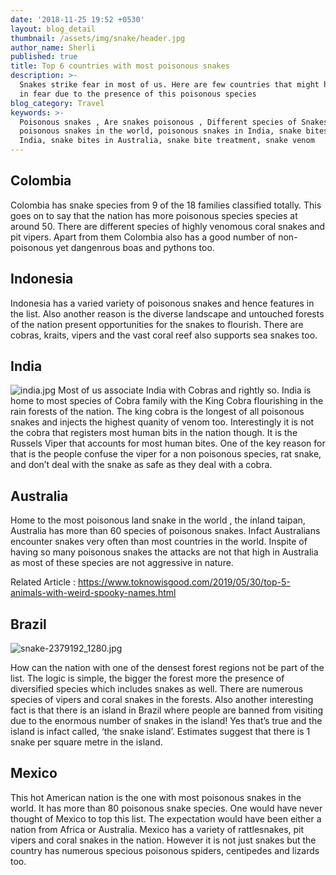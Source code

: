 ```yaml
---
date: '2018-11-25 19:52 +0530'
layout: blog_detail
thumbnail: /assets/img/snake/header.jpg
author_name: Sherli
published: true
title: Top 6 countries with most poisonous snakes
description: >-
  Snakes strike fear in most of us. Here are few countries that might have many
  in fear due to the presence of this poisonous species
blog_category: Travel
keywords: >-
  Poisonous snakes , Are snakes poisonous , Different species of Snakes,
  poisonous snakes in the world, poisonous snakes in India, snake bites in
  India, snake bites in Australia, snake bite treatment, snake venom
---
```


## Colombia

Colombia has snake species from 9 of the 18 families classified totally. This goes on to say that the nation has more poisonous species species at around 50. There are different species of highly venomous coral snakes  and pit vipers. Apart from them Colombia also has a good number of  non- poisonous yet dangenrous boas and pythons too.

## Indonesia

Indonesia has a varied variety of poisonous snakes and hence features in the list. Also another reason is the diverse landscape and untouched forests of the nation present opportunities for the snakes to flourish. There are cobras, kraits, vipers and the vast coral reef also supports sea snakes too. 

## India

![india.jpg]({{site.baseurl}}/assets/img/snake/india.jpg)
Most of us associate India with Cobras and rightly so. India is home to most species of Cobra family with the King Cobra flourishing in the rain forests of the nation. The king cobra is the longest of all poisonous snakes and injects the highest quanity of venom too. Interestingly it is not the cobra that registers most human bits in the nation though. It is the Russels Viper that accounts for most human bites. One of the key reason for that is the people confuse the viper for a non poisonous species, rat snake, and don’t deal with the snake as safe as they deal with a cobra.

## Australia

Home to the most poisonous land snake in the world , the inland taipan, Australia has more than 60 species of poisonous snakes. Infact Australians encounter snakes very often than most countries in the world. Inspite of having so many poisonous snakes the attacks are not that high in Australia as most of these species are not aggressive in nature.

Related Article : https://www.toknowisgood.com/2019/05/30/top-5-animals-with-weird-spooky-names.html


## Brazil

![snake-2379192_1280.jpg]({{site.baseurl}}/assets/img/snake/snake-2379192_1280.jpg)

How can the nation with one of the densest forest regions not be part of the list. The logic is simple, the bigger the forest more the presence of diversified species which includes snakes as well. There are numerous species of vipers and coral snakes in the forests. Also another interesting fact is that there is an island in Brazil where people are banned from visiting due to the enormous number of snakes in the island! Yes that’s true and the island is infact called, ‘the snake island’. Estimates suggest that there is 1 snake per square metre in the island.

## Mexico

This hot American nation is the one with most poisonous snakes in the world. It has more than 80 poisonous snake species. One would have never thought of Mexico to top this list. The expectation would have been either a nation from Africa or Australia. Mexico has a variety of rattlesnakes, pit vipers and coral snakes in the nation. However it is not just snakes but the country has numerous specious poisonous spiders, centipedes and lizards too.

